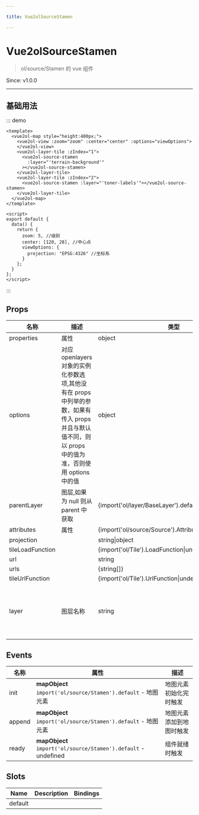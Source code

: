 ```yaml
---

title: Vue2olSourceStamen

---
```


# Vue2olSourceStamen

> ol/source/Stamen 的 vue 组件

Since: v1.0.0

---

## 基础用法

::: demo

```vue
<template>
  <vue2ol-map style="height:400px;">
    <vue2ol-view :zoom="zoom" :center="center" :options="viewOptions">
    </vue2ol-view>
    <vue2ol-layer-tile :zIndex="1">
      <vue2ol-source-stamen
        :layer="'terrain-background'"
      ></vue2ol-source-stamen>
    </vue2ol-layer-tile>
    <vue2ol-layer-tile :zIndex="2">
      <vue2ol-source-stamen :layer="'toner-labels'"></vue2ol-source-stamen>
    </vue2ol-layer-tile>
  </vue2ol-map>
</template>

<script>
export default {
  data() {
    return {
      zoom: 5, //级别
      center: [120, 28], //中心点
      viewOptions: {
        projection: "EPSG:4326" //坐标系
      }
    };
  }
};
</script>
```

:::

## Props

| 名称             | 描述                                                                                                                                                  | 类型                                                    | 取值范围                                                                                                                                                                     | 默认值    |
| ---------------- | ----------------------------------------------------------------------------------------------------------------------------------------------------- | ------------------------------------------------------- | ---------------------------------------------------------------------------------------------------------------------------------------------------------------------------- | --------- |
| properties       | 属性                                                                                                                                                  | object                                                  | -                                                                                                                                                                            |           |
| options          | 对应 openlayers 对象的实例化参数选项,其他没有在 props 中列举的参数，如果有传入 props 并且与默认值不同，则以 props 中的值为准，否则使用 options 中的值 | object                                                  | -                                                                                                                                                                            |           |
| parentLayer      | 图层,如果为 null 则从 parent 中获取                                                                                                                   | {import('ol/layer/BaseLayer').default}                  | -                                                                                                                                                                            |           |
| attributes       | 属性                                                                                                                                                  | {import('ol/source/Source').AttributionLike\|undefined} | -                                                                                                                                                                            |           |
| projection       |                                                                                                                                                       | string\|object                                          | -                                                                                                                                                                            |           |
| tileLoadFunction |                                                                                                                                                       | {import('ol/Tile').LoadFunction\|undefined}             | -                                                                                                                                                                            |           |
| url              |                                                                                                                                                       | string                                                  | -                                                                                                                                                                            |           |
| urls             |                                                                                                                                                       | {string[]}                                              | -                                                                                                                                                                            |           |
| tileUrlFunction  |                                                                                                                                                       | {import('ol/Tile').UrlFunction\|undefined}              | -                                                                                                                                                                            |           |
| layer            | 图层名称                                                                                                                                              | string                                                  | `'terrain'\|'terrain-background'\|'terrain-labels'\|'terrain-lines'\|'toner-background'\|'toner'\|'toner-hybrid'\|'toner-labels'\|'toner-lines'\|'toner-lite'\|'watercolor'` | "terrain" |

## Events

| 名称   | 属性                                                           | 描述                     |
| ------ | -------------------------------------------------------------- | ------------------------ |
| init   | **mapObject** `import('ol/source/Stamen').default` - 地图元素  | 地图元素初始化完时触发   |
| append | **mapObject** `import('ol/source/Stamen').default` - 地图元素  | 地图元素添加到地图时触发 |
| ready  | **mapObject** `import('ol/source/Stamen').default` - undefined | 组件就绪时触发           |

## Slots

| Name    | Description | Bindings |
| ------- | ----------- | -------- |
| default |             |          |
